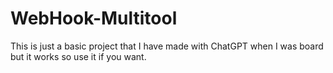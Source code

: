 # WebHook-Multitool

This is just a basic project that I have made with ChatGPT when I was board but it works so use it if you want.
